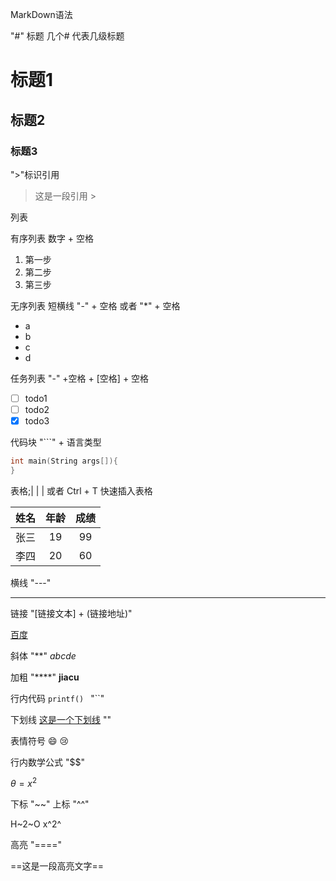 MarkDown语法

"#" 标题 几个# 代表几级标题

# 标题1

## 标题2

### 标题3



">"标识引用

> 这是一段引用 >

列表

有序列表 数字 + 空格

1. 第一步
2. 第二步
3. 第三步

无序列表 短横线 "-" + 空格 或者 "*" + 空格

- a
- b
- c
- d

任务列表 "-" +空格 + [空格] + 空格

- [ ] todo1
- [ ] todo2
- [x] todo3

代码块 "```" + 语言类型

```c
int main(String args[]){
}
```

表格;|	|	| 	或者 Ctrl + T 快速插入表格

| 姓名 | 年龄 | 成绩 |
| :--: | :--: | :--: |
| 张三 |  19  |  99  |
| 李四 |  20  |  60  |

横线 "---"

---

链接 	"[链接文本] + (链接地址)"

[百度](www.baidu.com)

斜体   "**" *abcde*

加粗   "****"  **jiacu**

行内代码  `printf() `		"``" 

下划线 <u>这是一个下划线</u> "<u></u>"

表情符号 :smile: :cry:

行内数学公式 "$$"   

$\theta=x^2$

下标 "~~"	上标 "^^"

H~2~O  x^2^

高亮 "===="

==这是一段高亮文字==

